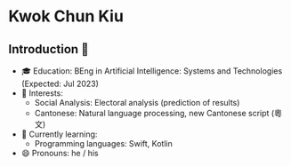# Kwok Chun Kiu
<!-- A detailed resume can be found above. -->

## Introduction 👋

- 🎓 Education: BEng in Artificial Intelligence: Systems and Technologies (Expected: Jul 2023)
- 🔭 Interests: 
  - Social Analysis: Electoral analysis (prediction of results)
  - Cantonese: Natural language processing, new Cantonese script (粵文)
- 🌱 Currently learning:
  - Programming languages: Swift, Kotlin
- 😄 Pronouns: he / his

<!--
**kwokck6/kwokck6** is a ✨ _special_ ✨ repository because its `README.md` (this file) appears on your GitHub profile.

Here are some ideas to get you started:

- 🔭 I’m currently working on ...
- 🌱 I’m currently learning ...
- 👯 I’m looking to collaborate on ...
- 🤔 I’m looking for help with ...
- 💬 Ask me about ...
- 📫 How to reach me: ...
- 😄 Pronouns: ...
- ⚡ Fun fact: ...
-->
